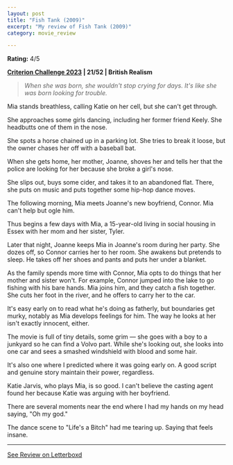 ```yaml
---
layout: post
title: "Fish Tank (2009)"
excerpt: "My review of Fish Tank (2009)"
category: movie_review

---
```


**Rating:** 4/5

<b><a href="https://boxd.it/pXW6q/detail">Criterion Challenge 2023</a> | 21/52 | British Realism</b>

<blockquote><i>When she was born, she wouldn't stop crying for days. It's like she was born looking for trouble.</i></blockquote>

Mia stands breathless, calling Katie on her cell, but she can't get through.

She approaches some girls dancing, including her former friend Keely. She headbutts one of them in the nose.

She spots a horse chained up in a parking lot. She tries to break it loose, but the owner chases her off with a baseball bat.

When she gets home, her mother, Joanne, shoves her and tells her that the police are looking for her because she broke a girl's nose.

She slips out, buys some cider, and takes it to an abandoned flat. There, she puts on music and puts together some hip-hop dance moves.

The following morning, Mia meets Joanne's new boyfriend, Connor. Mia can't help but ogle him.

Thus begins a few days with Mia, a 15-year-old living in social housing in Essex with her mom and her sister, Tyler.

Later that night, Joanne keeps Mia in Joanne's room during her party. She dozes off, so Connor carries her to her room. She awakens but pretends to sleep. He takes off her shoes and pants and puts her under a blanket.

As the family spends more time with Connor, Mia opts to do things that her mother and sister won't. For example, Connor jumped into the lake to go fishing with his bare hands. Mia joins him, and they catch a fish together. She cuts her foot in the river, and he offers to carry her to the car.

It's easy early on to read what he's doing as fatherly, but boundaries get murky, notably as Mia develops feelings for him. The way he looks at her isn't exactly innocent, either.

The movie is full of tiny details, some grim — she goes with a boy to a junkyard so he can find a Volvo part. While she's looking out, she looks into one car and sees a smashed windshield with blood and some hair.

It's also one where I predicted where it was going early on. A good script and genuine story maintain their power, regardless.

Katie Jarvis, who plays Mia, is so good. I can't believe the casting agent found her because Katie was arguing with her boyfriend.

There are several moments near the end where I had my hands on my head saying, "Oh my god."

The dance scene to "Life's a Bitch" had me tearing up. Saying that feels insane.

<hr>

[See Review on Letterboxd](https://boxd.it/5c4U3V)

